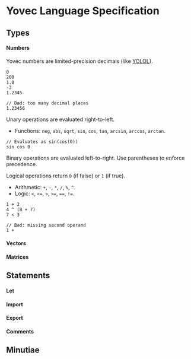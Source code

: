 # Yovec Language Specification

## Types

#### Numbers

Yovec numbers are limited-precision decimals (like [YOLOL](https://wiki.starbasegame.com/index.php/YOLOL#Decimals)).

```
0
200
1.0
-3
1.2345
```

```
// Bad: too many decimal places
1.23456
```

Unary operations are evaluated right-to-left.

- Functions: `neg`, `abs`, `sqrt`, `sin`, `cos`, `tan`, `arcsin`, `arccos`, `arctan`.

```
// Evaluates as sin(cos(0))
sin cos 0
```

Binary operations are evaluated left-to-right. Use parentheses to enforce precedence.

Logical operations return `0` (if false) or `1` (if true).

- Arithmetic: `+`, `-`, `*`, `/`, `%`, `^`.
- Logic: `<`, `<=`, `>`, `>=`, `==`, `!=`.

```
1 + 2
4 ^ (8 + 7)
7 < 3
```

```
// Bad: missing second operand
1 +
```

#### Vectors

#### Matrices

## Statements

#### Let

#### Import

#### Export

#### Comments

## Minutiae
